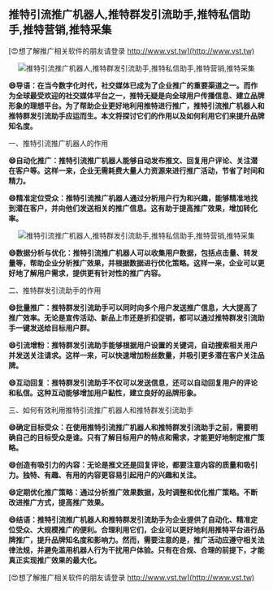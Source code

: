## **推特引流推广机器人,推特群发引流助手,推特私信助手,推特营销,推特采集**

[😍想了解推广相关软件的朋友请登录 http://www.vst.tw](http://www.vst.tw)

 <center><img src="https://vst.tw/MP4/tuiguang/png/0.png" alt="推特引流推广机器人,推特群发引流助手,推特私信助手,推特营销,推特采集"></center>

**😄导语：在当今数字化时代，社交媒体已成为了企业推广的重要渠道之一。而作为全球最受欢迎的社交媒体平台之一，推特无疑是向全球用户传播信息、建立品牌形象的理想平台。为了帮助企业更好地利用推特进行推广，推特引流推广机器人和推特群发引流助手应运而生。本文将探讨它们的作用以及如何利用它们来提升品牌知名度。**

一、推特引流推广机器人的作用

**😄自动化推广：推特引流推广机器人能够自动发布推文、回复用户评论、关注潜在客户等。这样一来，企业无需耗费大量人力资源来进行推广活动，节省了时间和精力。**

**😄精准定位受众：推特引流推广机器人通过分析用户行为和兴趣，能够精准地找到潜在客户，并向他们发送相关的推广信息。这有助于提高推广效果，增加转化率。**

 <center><img src="https://vst.tw/MP4/tuiguang/png/0.png" alt="推特引流推广机器人,推特群发引流助手,推特私信助手,推特营销,推特采集"></center>

**😄数据分析与优化：推特引流推广机器人可以收集用户数据，包括点击量、转发量等，帮助企业分析推广效果，并根据数据进行优化策略。这样一来，企业可以更好地了解用户需求，提供更有针对性的推广内容。**

二、推特群发引流助手的作用

**😄批量推广：推特群发引流助手可以同时向多个用户发送推广信息，大大提高了推广效率。无论是宣传活动、新品上市还是折扣促销，都可以通过推特群发引流助手一键发送给目标用户群。**

**😄引流增粉：推特群发引流助手能够根据用户设置的关键词，自动搜索相关用户并发送关注请求。这样一来，可以快速增加粉丝数量，并吸引更多潜在客户关注品牌。**

**😄互动回复：推特群发引流助手不仅可以发送信息，还可以自动回复用户的评论和私信。这种互动能够增加用户黏性，建立良好的品牌形象。**

三、如何有效利用推特引流推广机器人和推特群发引流助手

**😄确定目标受众：在使用推特引流推广机器人和推特群发引流助手之前，需要明确自己的目标受众是谁。只有了解目标用户的特点和需求，才能更好地制定推广策略。**

**😄创造有吸引力的内容：无论是推文还是回复评论，都要注意内容的质量和吸引力。独特、有趣、有用的内容更容易引起用户的兴趣和关注。**

**😄定期优化推广策略：通过分析推广效果数据，及时调整和优化推广策略。不断改进推广方式，提高推广效果。**

**😄结语：推特引流推广机器人和推特群发引流助手为企业提供了自动化、精准定位受众、大规模推广的便利。合理利用它们，企业可以更好地利用推特平台进行品牌推广，提升品牌知名度和影响力。然而，需要注意的是，推广活动应遵守相关法律法规，并避免滥用机器人行为干扰用户体验。只有在合规、合理的前提下，才能真正实现推广效果的最大化。**

[😍想了解推广相关软件的朋友请登录 http://www.vst.tw](http://www.vst.tw)




